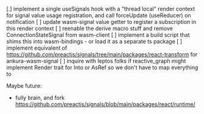 [.] implement a single useSignals hook with a "thread local" render context for signal value usage registration, and call forceUpdate (useReducer) on notification
[ ] update wasm-signal value getter to register a subscription in this render context
[ ] reenable the derive macro stuff and remove ConnectionStateSignal from wasm-client
[ ] implement a build script that shims this into wasm-bindings - or load it as a separate ts package
[ ] implement equivalent of https://github.com/preactjs/signals/tree/main/packages/react-transform for ankura-wasm-signal
[ ] inquire with leptos folks if reactive_graph might implement Render trait for Into<String> or AsRef so we don't have to map everything to <String>

Maybe future:

- fully brain, and fork https://github.com/preactjs/signals/blob/main/packages/react/runtime/
